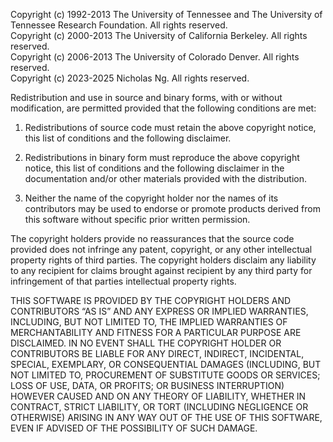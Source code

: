 Copyright (c) 1992-2013 The University of Tennessee and The University of Tennessee Research Foundation. All rights reserved.\
Copyright (c) 2000-2013 The University of California Berkeley. All rights reserved.\
Copyright (c) 2006-2013 The University of Colorado Denver. All rights reserved.\
Copyright (c) 2023-2025 Nicholas Ng. All rights reserved.

Redistribution and use in source and binary forms, with or without modification, are permitted provided that the following conditions are met:

1. Redistributions of source code must retain the above copyright notice, this list of conditions and the following disclaimer.

2. Redistributions in binary form must reproduce the above copyright notice, this list of conditions and the following disclaimer in the documentation and/or other materials provided with the distribution.

3. Neither the name of the copyright holder nor the names of its contributors may be used to endorse or promote products derived from this software without specific prior written permission.

The copyright holders provide no reassurances that the source code provided does not infringe any patent, copyright, or any other intellectual property rights of third parties. The copyright holders disclaim any liability to any recipient for claims brought against recipient by any third party for infringement of that parties intellectual property rights.

THIS SOFTWARE IS PROVIDED BY THE COPYRIGHT HOLDERS AND CONTRIBUTORS “AS IS” AND ANY EXPRESS OR IMPLIED WARRANTIES, INCLUDING, BUT NOT LIMITED TO, THE IMPLIED WARRANTIES OF MERCHANTABILITY AND FITNESS FOR A PARTICULAR PURPOSE ARE DISCLAIMED. IN NO EVENT SHALL THE COPYRIGHT HOLDER OR CONTRIBUTORS BE LIABLE FOR ANY DIRECT, INDIRECT, INCIDENTAL, SPECIAL, EXEMPLARY, OR CONSEQUENTIAL DAMAGES (INCLUDING, BUT NOT LIMITED TO, PROCUREMENT OF SUBSTITUTE GOODS OR SERVICES; LOSS OF USE, DATA, OR PROFITS; OR BUSINESS INTERRUPTION) HOWEVER CAUSED AND ON ANY THEORY OF LIABILITY, WHETHER IN CONTRACT, STRICT LIABILITY, OR TORT (INCLUDING NEGLIGENCE OR OTHERWISE) ARISING IN ANY WAY OUT OF THE USE OF THIS SOFTWARE, EVEN IF ADVISED OF THE POSSIBILITY OF SUCH DAMAGE.
